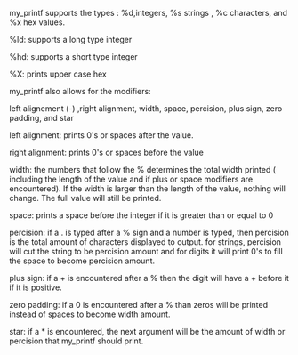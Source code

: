 my_printf supports the types : %d,integers,  %s strings , %c characters, and %x hex values. 

%ld: supports a long type integer 

%hd: supports a short type integer 

%X: prints upper case hex 

my_printf also allows for the modifiers: 

left alignement (-) ,right alignment, width, space, percision, plus sign, zero padding, and star

left alignment: prints 0's or spaces after the value. 

right alignment: prints 0's or spaces before the value

width: the numbers that follow the % determines the total width printed ( including the length of the value and if plus or space modifiers are encountered). If the width is larger than the length of the value, nothing will change. The full value will still be printed. 

space: prints a space before the integer if it is greater than or equal to 0

percision: if a . is typed after a % sign and a number is typed, then percision is the total amount of characters displayed to output. for strings, percision will cut the string to be percision amount and for digits it will print 0's to fill the space to become percision amount. 

plus sign: if a + is encountered after a % then the digit will have a + before it if it is positive. 

zero padding: if a 0 is encountered after a % than zeros will be printed instead of spaces to become width amount. 

star: if a * is encountered, the next argument will be the amount of width or percision that my_printf should print.



